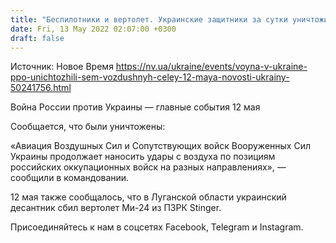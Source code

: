 ```yaml
---
title: "Беспилотники и вертолет. Украинские защитники за сутки уничтожили семь воздушных целей оккупантов"
date: Fri, 13 May 2022 02:07:00 +0300
draft: false
---
```

Источник: Новое Время https://nv.ua/ukraine/events/voyna-v-ukraine-ppo-unichtozhili-sem-vozdushnyh-celey-12-maya-novosti-ukrainy-50241756.html


Война России против Украины — главные события 12 мая

 Сообщается, что были уничтожены:

«Авиация Воздушных Сил и Сопутствующих войск Вооруженных Сил Украины продолжает наносить удары с воздуха по позициям российских оккупационных войск на разных направлениях», — сообщили в командовании.

 12 мая также сообщалось, что в Луганской области украинский десантник сбил вертолет Ми-24 из ПЗРК Stinger.

Присоединяйтесь к нам в соцсетях Facebook, Telegram и Instagram.
